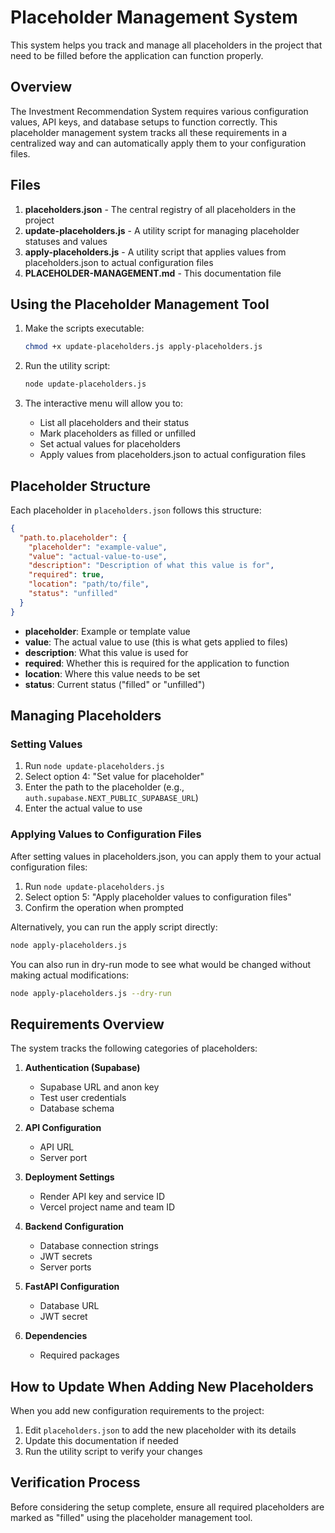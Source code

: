 # Placeholder Management System

This system helps you track and manage all placeholders in the project that need to be filled before the application can function properly.

## Overview

The Investment Recommendation System requires various configuration values, API keys, and database setups to function correctly. This placeholder management system tracks all these requirements in a centralized way and can automatically apply them to your configuration files.

## Files

1. **placeholders.json** - The central registry of all placeholders in the project
2. **update-placeholders.js** - A utility script for managing placeholder statuses and values
3. **apply-placeholders.js** - A utility script that applies values from placeholders.json to actual configuration files
4. **PLACEHOLDER-MANAGEMENT.md** - This documentation file

## Using the Placeholder Management Tool

1. Make the scripts executable:
   ```bash
   chmod +x update-placeholders.js apply-placeholders.js
   ```

2. Run the utility script:
   ```bash
   node update-placeholders.js
   ```

3. The interactive menu will allow you to:
   - List all placeholders and their status
   - Mark placeholders as filled or unfilled
   - Set actual values for placeholders
   - Apply values from placeholders.json to actual configuration files

## Placeholder Structure

Each placeholder in `placeholders.json` follows this structure:

```json
{
  "path.to.placeholder": {
    "placeholder": "example-value",
    "value": "actual-value-to-use",
    "description": "Description of what this value is for",
    "required": true,
    "location": "path/to/file",
    "status": "unfilled"
  }
}
```

- **placeholder**: Example or template value
- **value**: The actual value to use (this is what gets applied to files)
- **description**: What this value is used for
- **required**: Whether this is required for the application to function
- **location**: Where this value needs to be set
- **status**: Current status ("filled" or "unfilled")

## Managing Placeholders

### Setting Values

1. Run `node update-placeholders.js`
2. Select option 4: "Set value for placeholder"
3. Enter the path to the placeholder (e.g., `auth.supabase.NEXT_PUBLIC_SUPABASE_URL`)
4. Enter the actual value to use

### Applying Values to Configuration Files

After setting values in placeholders.json, you can apply them to your actual configuration files:

1. Run `node update-placeholders.js`
2. Select option 5: "Apply placeholder values to configuration files"
3. Confirm the operation when prompted

Alternatively, you can run the apply script directly:

```bash
node apply-placeholders.js
```

You can also run in dry-run mode to see what would be changed without making actual modifications:

```bash
node apply-placeholders.js --dry-run
```

## Requirements Overview

The system tracks the following categories of placeholders:

1. **Authentication (Supabase)**
   - Supabase URL and anon key
   - Test user credentials
   - Database schema

2. **API Configuration**
   - API URL
   - Server port

3. **Deployment Settings**
   - Render API key and service ID
   - Vercel project name and team ID

4. **Backend Configuration**
   - Database connection strings
   - JWT secrets
   - Server ports

5. **FastAPI Configuration**
   - Database URL
   - JWT secret

6. **Dependencies**
   - Required packages

## How to Update When Adding New Placeholders

When you add new configuration requirements to the project:

1. Edit `placeholders.json` to add the new placeholder with its details
2. Update this documentation if needed
3. Run the utility script to verify your changes

## Verification Process

Before considering the setup complete, ensure all required placeholders are marked as "filled" using the placeholder management tool. 